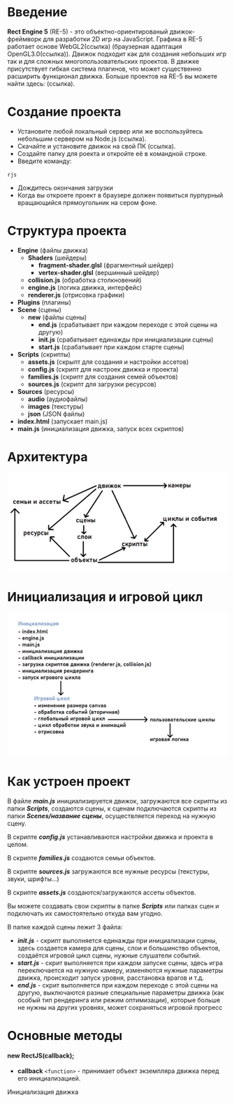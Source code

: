 # Введение

__Rect Engine 5__ (RE-5) - это объектно-ориентированый движок-фреймворк для разработки 2D игр на JavaScript. Графика в RE-5 работает основе WebGL2(ссылка) (браузерная адаптация OpenGL3.0(ссылка)). Движок подходит как для создания небольших игр так и для сложных многопользовательских проектов. В движке присутствует гибкая система плагинов, что может существенно расширить функционал движка. Больше проектов на RE-5 вы можете найти здесь: (ссылка).

# Создание проекта

- Установите любой локальный сервер или же воспользуйтесь небольшим сервером на Node.js (ссылка).
- Скачайте и установите движок на свой ПК (ссылка).
- Создайте папку для роекта и откройте её в командной строке.
- Введите команду:
```
rjs
```
- Дождитесь окончания загрузки
- Когда вы откроете проект в браузере должен появиться пурпурный вращающийся прямоугольник на сером фоне.

# Структура проекта

- __Engine__ (файлы движка)
	- __Shaders__ (шейдеры)
		- __fragment-shader.glsl__ (фрагментный шейдер)
		- __vertex-shader.glsl__ (вершинный шейдер)
	- __collision.js__ (обработка столкновений)
	- __engine.js__ (логика движка, интерфейс)
	- __renderer.js__ (отрисовка графики)
- __Plugins__ (плагины)
- __Scene__ (сцены)
	- __new__ (файлы сцены)
		- __end.js__ (срабатывает при каждом переходе с этой сцены на другую)
		- __init.js__ (срабатывает единажды при инициализации сцены)
		- __start.js__ (срабатывает при каждом старте сцены)
- __Scripts__ (скрипты)
	- __assets.js__ (скрыпт для создания и настройки ассетов)
	- __config.js__ (скрипт для настроек движка и проекта)
	- __families.js__ (скрипт для создания семей объектов)
	- __sources.js__ (скрипт для загрузки ресурсов)
- __Sources__ (ресурсы)
	- __audio__ (аудиофайлы)
	- __images__ (текстуры)
	- __json__ (JSON файлы)
- __index.html__ (запускает main.js)
- __main.js__ (инициализация движка, запуск всех скриптов)

# Архитектура

![alt text](https://github.com/BSS-Lord/RE-5/blob/master/re5architecture.png "Архитектура")

# Инициализация и игровой цикл

![alt text](https://github.com/BSS-Lord/RE-5/blob/master/re5logic.png "Инициализация и игровой цикл")

# Как устроен проект

В файле __*main.js*__ инициализируется движок, загружаются все скрипты из папки __*Scripts*__, создаются сцены, к сценам подключаются скрипты из папки __*Scenes/название сцены*__, осуществляется переход на нужную сцену.

В скрипте __*config.js*__ устанавливаются настройки движка и проекта в целом.

В скрипте __*families.js*__ создаются семьи объектов.

В скрипте __*sources.js*__ загружаются все нужные ресурсы (текстуры, звуки, шрифты...)

В скрипте __*assets.js*__ создаются/загружаются ассеты объектов.

Вы можете создавать свои скрипты в папке __*Scripts*__ или папках сцен и подключать их самостоятельно откуда вам угодно.

В папке каждой сцены лежит 3 файла:
- __*init.js*__ - скрипт выполняется единажды при инициализации сцены, здесь создается камера для сцены, слои и большинство объектов, создаётся игровой цикл сцены, нужные слушатели событий.
- __*start.js*__ - скрит выполняется при каждом запуске сцены, здесь игра переключается на нужную камеру, изменяются нужные параметры движка, происходит запуск уровня, расстановка врагов и т.д.
- __*end.js*__ - скрит выполняется при каждом переходе с этой сцены на другую, выключаются разные специальные параметры движка (как особый тип рендеринга или режим оптимизации), которые больше не нужны на других уровнях, может сохраняться игровой прогресс

# Основные методы

#### new RectJS(callback);

- __callback__ `<function>` - принимает объект экземпляра движка перед его инициализацией.

Инициализация движка


